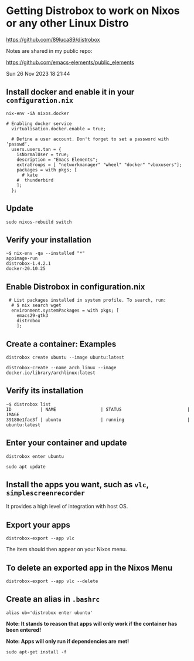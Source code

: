 # Getting Distrobox to work on Nixos or any other Linux Distro

https://github.com/89luca89/distrobox

Notes are shared in my public repo:

https://github.com/emacs-elements/public_elements

Sun 26 Nov 2023 18:21:44

## Install docker and enable it in your `configuration.nix`

```
nix-env -iA nixos.docker
```

```
# Enabling docker service
  virtualisation.docker.enable = true;
```

```
  # Define a user account. Don't forget to set a password with ‘passwd’.
  users.users.tan = {
    isNormalUser = true;
    description = "Emacs Elements";
    extraGroups = [ "networkmanager" "wheel" "docker" "vboxusers"];
    packages = with pkgs; [
      # kate
    #  thunderbird
    ];
  };
```

## Update

`sudo nixos-rebuild switch`

## Verify your installation

```
~$ nix-env -qa --installed "*"
appimage-run
distrobox-1.4.2.1
docker-20.10.25
```

## Enable Distrobox in configuration.nix

```
 # List packages installed in system profile. To search, run:
  # $ nix search wget
  environment.systemPackages = with pkgs; [
    emacs29-gtk3
    distrobox
    ];
```

## Create a container: Examples

`distrobox create ubuntu --image ubuntu:latest`

`distrobox-create --name arch_linux --image docker.io/library/archlinux:latest`

## Verify its installation

```
~$ distrobox list
ID           | NAME                 | STATUS                         | IMAGE                         
39188e1fae3f | ubuntu               | running                        | ubuntu:latest   
```

## Enter your container and update

`distrobox enter ubuntu`

`sudo apt update`

## Install the apps you want, such as `vlc`, `simplescreenrecorder`

It provides a high level of integration with host OS.

## Export your apps

`distrobox-export --app vlc`

The item should then appear on your Nixos menu.

## To delete an exported app in the Nixos Menu

`distrobox-export --app vlc --delete`

## Create an alias in `.bashrc`

`alias ub='distrobox enter ubuntu'`

**Note: It stands to reason that apps will only work if the container has been entered!**

**Note: Apps will only run if dependencies are met!**

`sudo apt-get install -f`
